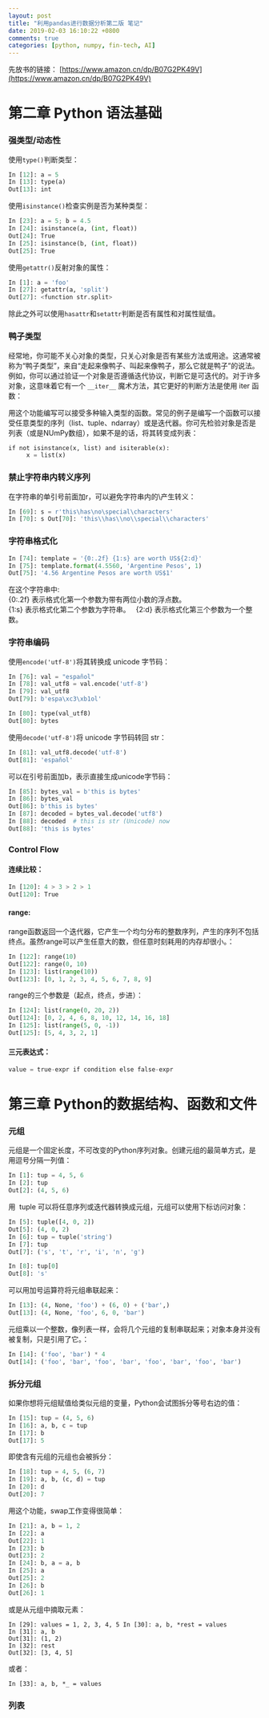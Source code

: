 ```yaml
---
layout: post
title: "利用pandas进行数据分析第二版 笔记"
date: 2019-02-03 16:10:22 +0800
comments: true
categories: [python, numpy, fin-tech, AI]
---
```


先放书的链接： [https://www.amazon.cn/dp/B07G2PK49V](https://www.amazon.cn/dp/B07G2PK49V)

<!--more-->

# 第二章 Python 语法基础

### 强类型/动态性

使用`type()`判断类型：  

```python
In [12]: a = 5 
In [13]: type(a)
Out[13]: int
```

使用`isinstance()`检查实例是否为某种类型：  

```python
In [23]: a = 5; b = 4.5 
In [24]: isinstance(a, (int, float)) 
Out[24]: True 
In [25]: isinstance(b, (int, float)) 
Out[25]: True
```

使用`getattr()`反射对象的属性：  

```python
In [1]: a = 'foo'
In [27]: getattr(a, 'split') 
Out[27]: <function str.split>
```

除此之外可以使用`hasattr`和`setattr`判断是否有属性和对属性赋值。  

### 鸭子类型

经常地，你可能不关心对象的类型，只关心对象是否有某些方法或用途。这通常被称为“鸭子类型”，来自“走起来像鸭子、叫起来像鸭子，那么它就是鸭子”的说法。例如，你可以通过验证一个对象是否遵循迭代协议，判断它是可迭代的。对于许多对象，这意味着它有一个 `__iter__` 魔术方法，其它更好的判断方法是使用 iter 函数：

用这个功能编写可以接受多种输入类型的函数。常见的例子是编写一个函数可以接受任意类型的序列（list、tuple、ndarray）或是迭代器。你可先检验对象是否是列表（或是NUmPy数组），如果不是的话，将其转变成列表：

```python
if not isinstance(x, list) and isiterable(x):
     x = list(x)
```

### 禁止字符串内转义序列

在字符串的单引号前面加r，可以避免字符串内的\产生转义：  

```python
In [69]: s = r'this\has\no\special\characters' 
In [70]: s Out[70]: 'this\\has\\no\\special\\characters'
```

### 字符串格式化

```python
In [74]: template = '{0:.2f} {1:s} are worth US${2:d}'
In [75]: template.format(4.5560, 'Argentine Pesos', 1) 
Out[75]: '4.56 Argentine Pesos are worth US$1'
```

在这个字符串中:  
{0:.2f} 表示格式化第一个参数为带有两位小数的浮点数。  
{1:s} 表示格式化第二个参数为字符串。  
{2:d} 表示格式化第三个参数为一个整数。 

### 字符串编码

使用`encode('utf-8')`将其转换成 unicode 字节码：  

```python
In [76]: val = "español" 
In [78]: val_utf8 = val.encode('utf-8') 
In [79]: val_utf8 
Out[79]: b'espa\xc3\xb1ol' 

In [80]: type(val_utf8) 
Out[80]: bytes
```

使用`decode('utf-8')`将 unicode 字节码转回 str：  

```python
In [81]: val_utf8.decode('utf-8') 
Out[81]: 'español'
```

可以在引号前面加b，表示直接生成unicode字节码：  

```python
In [85]: bytes_val = b'this is bytes' 
In [86]: bytes_val 
Out[86]: b'this is bytes' 
In [87]: decoded = bytes_val.decode('utf8') 
In [88]: decoded  # this is str (Unicode) now 
Out[88]: 'this is bytes'
```

### Control Flow

#### 连续比较：  

```python
In [120]: 4 > 3 > 2 > 1 
Out[120]: True
```

#### range:  


range函数返回一个迭代器，它产生一个均匀分布的整数序列，产生的序列不包括终点。虽然range可以产生任意大的数，但任意时刻耗用的内存却很小。： 

```python
In [122]: range(10) 
Out[122]: range(0, 10) 
In [123]: list(range(10)) 
Out[123]: [0, 1, 2, 3, 4, 5, 6, 7, 8, 9] 
```

range的三个参数是（起点，终点，步进）： 

```python
In [124]: list(range(0, 20, 2)) 
Out[124]: [0, 2, 4, 6, 8, 10, 12, 14, 16, 18] 
In [125]: list(range(5, 0, -1)) 
Out[125]: [5, 4, 3, 2, 1]
```

#### 三元表达式：  

```python
value = true-expr if condition else false-expr
```


# 第三章 Python的数据结构、函数和文件

### 元组

元组是一个固定长度，不可改变的Python序列对象。创建元组的最简单方式，是用逗号分隔一列值： 

```python
In [1]: tup = 4, 5, 6 
In [2]: tup 
Out[2]: (4, 5, 6)
```

用  tuple 可以将任意序列或迭代器转换成元组，元组可以使用下标访问对象： 

```python
In [5]: tuple([4, 0, 2]) 
Out[5]: (4, 0, 2) 
In [6]: tup = tuple('string') 
In [7]: tup 
Out[7]: ('s', 't', 'r', 'i', 'n', 'g')

In [8]: tup[0] 
Out[8]: 's'
```

可以用加号运算符将元组串联起来： 

```python
In [13]: (4, None, 'foo') + (6, 0) + ('bar',)
Out[13]: (4, None, 'foo', 6, 0, 'bar')
```

元组乘以一个整数，像列表一样，会将几个元组的复制串联起来；对象本身并没有被复制，只是引用了它。： 

```python
In [14]: ('foo', 'bar') * 4 
Out[14]: ('foo', 'bar', 'foo', 'bar', 'foo', 'bar', 'foo', 'bar') 
```

### 拆分元组

如果你想将元组赋值给类似元组的变量，Python会试图拆分等号右边的值： 

```python
In [15]: tup = (4, 5, 6) 
In [16]: a, b, c = tup 
In [17]: b 
Out[17]: 5 
```

即使含有元组的元组也会被拆分： 
```python
In [18]: tup = 4, 5, (6, 7) 
In [19]: a, b, (c, d) = tup 
In [20]: d 
Out[20]: 7
```

用这个功能，swap工作变得很简单：  

```python
In [21]: a, b = 1, 2 
In [22]: a 
Out[22]: 1 
In [23]: b 
Out[23]: 2 
In [24]: b, a = a, b 
In [25]: a 
Out[25]: 2 
In [26]: b 
Out[26]: 1
```

或是从元组中摘取元素：  

```
In [29]: values = 1, 2, 3, 4, 5 In [30]: a, b, *rest = values 
In [31]: a, b 
Out[31]: (1, 2) 
In [32]: rest 
Out[32]: [3, 4, 5]
```

或者：

```
In [33]: a, b, *_ = values
```

### 列表

































